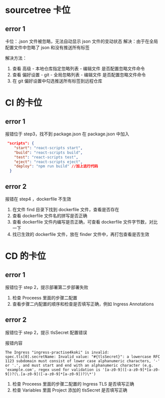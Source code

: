 # sourcetree 卡位

## error 1

卡位：.json 文件被忽略，无法自动显示 json 文件的变动状态
解决：由于在全局配置文件中忽略了 json 和没有推送所有标签

解决方法：

1. 查看 高级 - 本地仓库指定忽略列表 - 编辑文件 是否配置忽略文件命令
2. 查看 偏好设置 - git - 全局忽略列表 - 编辑文件 是否配置忽略文件命令
3. 在 git 偏好设置中勾选推送所有标签到远程仓库

# CI 的卡位

## error 1

报错位于 step3，找不到 package.json
在 package.json 中加入

```json
 "scripts": {
    "start": "react-scripts start",
    "build": "react-scripts build",
    "test": "react-scripts test",
    "eject": "react-scripts eject",
    "deploy": "npm run build" //加上这行代码
  }

```

## error 2

报错在 step4 ，dockerfile 不生效

1. 在文件 find 目录下找到 dockerfile 文件，查看是否存在
2. 查看 dockerfile 文件名的拼写是否正确
3. 查看 dockerfile 文件内编写是否正确，可查看 dockerfile 文件字节数，对比一下
4. 找已生效的 dockerfile 文件，放在 finder 文件中，再打包查看是否生效

# CD 的卡位

## error 1

报错位于 step 2，提示部署第二步部署失败

1. 检查 Proceess 里面的步骤二配置
2. 查看步骤二内配置的顺序和检查是否填写正确，例如 Ingress Annotations

## error 2

报错位于 step 2，提示 tlsSecret 配置错误

报错内容

```
The Ingress "ingress-practise4koki" is invalid: spec.tls[0].secretName: Invalid value: "#{tlsSecret}": a lowercase RFC 1123 subdomain must consist of lower case alphanumeric characters, '-' or '.', and must start and end with an alphanumeric character (e.g. 'example.com', regex used for validation is '[a-z0-9]([-a-z0-9]*[a-z0-9])?(\.[a-z0-9]([-a-z0-9]*[a-z0-9])?)\*')
```

1. 检查 Proceess 里面的步骤二配置的 Ingress TLS 是否填写正确
2. 检查 Variables 里面 Project 添加的 tlsSecret 是否填写正确
